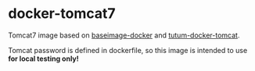 # docker-tomcat7
Tomcat7 image based on [baseimage-docker](http://phusion.github.io/baseimage-docker/) and [tutum-docker-tomcat](https://github.com/tutumcloud/tutum-docker-tomcat).

Tomcat password is defined in dockerfile, so this image is intended to use **for local testing only!**
